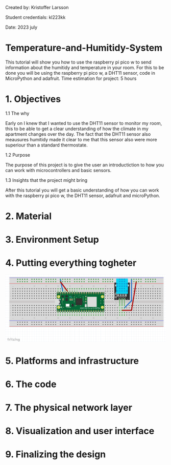 Created by: Kristoffer Larsson

Student credentials: kl223kk

Date: 2023 july
# Temperature-and-Humitidy-System
This tutorial will show you how to use the raspberry pi pico w to send information about the humitidy and temperature in your room. For this to be done you will be using the raspberry pi pico w, a DHT11 sensor, code in MicroPython and adafruit. 
Time estimation for project: 5 hours

# 1. Objectives

1.1 The why

Early on I knew that I wanted to use the DHT11 sensor to monitor my room, this to be able to get a clear understanding of how the climate in my apartment changes over the day. The fact that the DHT11 sensor also meausures humitidy made it clear to me that this sensor also were more superiour than a standard thermostate.

1.2 Purpose

The purpose of this project is to give the user an introductiction to how you can work with microcontrollers and basic sensors.

1.3 Insights that the project might bring

After this tutorial you will get a basic understanding of how you can work with the raspberry pi pico w, the DHT11 sensor, adafruit and microPython.

# 2. Material


# 3. Environment Setup

# 4. Putting everything togheter
![Alt Text](2023-06-13.png)

# 5. Platforms and infrastructure

# 6. The code

# 7. The physical network layer

# 8. Visualization and user interface

# 9. Finalizing the design
